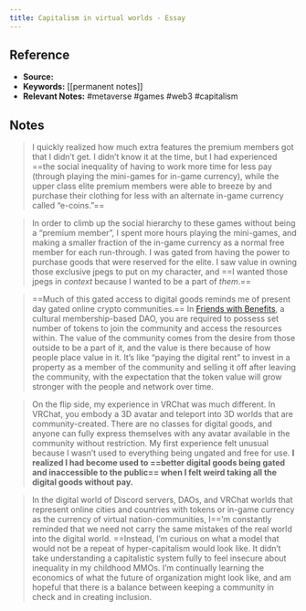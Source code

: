 ```yaml
---
title: Capitalism in virtual worlds - Essay
---
```

## Reference
- **Source:**
- **Keywords:** [[permanent notes]]
- **Relevant Notes:**  #metaverse #games #web3 #capitalism 
## Notes
> I quickly realized how much extra features the premium members got that I didn’t get. I didn’t know it at the time, but I had experienced ==the social inequality of having to work more time for less pay (through playing the mini-games for in-game currency), while the upper class elite premium members were able to breeze by and purchase their clothing for less with an alternate in-game currency called “e-coins.”==

> In order to climb up the social hierarchy to these games without being a “premium member”, I spent more hours playing the mini-games, and making a smaller fraction of the in-game currency as a normal free member for each run-through. I was gated from having the power to purchase goods that were reserved for the elite. I saw value in owning those exclusive jpegs to put on my character, and ==I wanted those jpegs in _context_ because I wanted to be a part of _them_.==

> ==Much of this gated access to digital goods reminds me of present day gated online crypto communities.== In [Friends with Benefits](https://www.fwb.help/), a cultural membership-based DAO, you are required to possess set number of tokens to join the community and access the resources within. The value of the community comes from the desire from those outside to be a part of it, and the value is there because of how people place value in it. It’s like “paying the digital rent” to invest in a property as a member of the community and selling it off after leaving the community, with the expectation that the token value will grow stronger with the people and network over time.

> On the flip side, my experience in VRChat was much different. In VRChat, you embody a 3D avatar and teleport into 3D worlds that are community-created. There are no classes for digital goods, and anyone can fully express themselves with any avatar available in the community without restriction. My first experience felt unusual because I wasn’t used to everything being ungated and free for use. **I realized I had become used to ==better digital goods being gated and inaccessible to the public== when I felt weird taking all the digital goods without pay.**

> In the digital world of Discord servers, DAOs, and VRChat worlds that represent online cities and countries with tokens or in-game currency as the currency of virtual nation-communities, I==’m constantly reminded that we need not carry the same mistakes of the real world into the digital world. ==Instead, I’m curious on what a model that would not be a repeat of hyper-capitalism would look like. It didn’t take understanding a capitalistic system fully to feel insecure about inequality in my childhood MMOs. I’m continually learning the economics of what the future of organization might look like, and am hopeful that there is a balance between keeping a community in check and in creating inclusion.